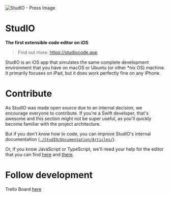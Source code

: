 ![StudIO - Press Image](https://studiocode.app/img/banner.png)
# StudIO
**The first extensible code editor on iOS**

> Find out more: https://studiocode.app

StudIO is an iOS app that simulates the same complete development environment that you have on macOS or Ubuntu (or other \*nix OS) machine. It primarily focuses on iPad, but it does work perfectly fine on any iPhone.

# Contribute
As StudIO was made open source due to an internal decision, we encourage everyone to contribute. If you're a Swift developer, that's awesome and this section might not be super useful, as you'll quickly become familiar with the project architecture.

But if you don't know how to code, you can improve StudIO's internal documentation ([`./StudIO/Documentation/Articles/`](https://github.com/arguiot/StudIO/tree/master/StudIO/Documentation/Articles)).

Or, if you know JavaScript or TypeScript, we'll need your help for the editor that you can find [here](https://github.com/arguiot/StudIO/tree/master/cmLib) and [there](https://github.com/arguiot/StudIO/tree/master/StudIO/Editor/CodeMirror/EditorView).

# Follow development
Trello Board [here](https://trello.com/b/DZ8qTU4K/studio)
